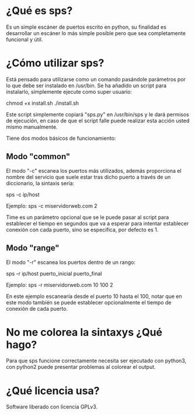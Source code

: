 # ¿Qué es sps?

Es un simple escáner de puertos escrito en python, su finalidad es desarrollar un escáner lo más simple posible pero que 
sea completamente funcional y útil.

# ¿Cómo utilizar sps?

Está pensado para utilizarse como un comando pasándole parámetros por lo que debe ser instalado en /usr/bin.
Se ha añadido un script para instalarlo, simplemente ejecute como super usuario:

chmod +x install.sh
./install.sh

Este script simplemente copiará "sps.py" en /usr/bin/sps y le dará permisos de ejecución, en caso de que el script falle puede realizar esta acción usted mismo manualmente.

Tiene dos modos básicos de funcionamiento:

## Modo "common"

El modo "-c" escanea los puertos más utilizados, además proporciona el nombre del servicio que suele estar tras dicho puerto a través de un diccionario, la sintaxis sería:

sps -c ip/host <time>

Ejemplo: sps -c miservidorweb.com 2

Time es un parámetro opcional que se le puede pasar al script para establecer el tiempo en segundos que va a esperar para 
intentar establecer conexión con cada puerto, sino se especifica, por defecto es 1.

## Modo "range"

El modo "-r" escanea los puertos dentro de un rango:

sps -r ip/host puerto_inicial puerto_final <time>

Ejemplo: sps -r miservidorweb.com 10 100 2

En este ejemplo escanearía desde el puerto 10 hasta el 100, notar que en este modo también se puede establecer 
opcionalmente el tiempo de conexión de cada puerto.

# No me colorea la sintaxys ¿Qué hago?

Para que sps funcione correctamente necesita ser ejecutado con python3, con python2 puede presentar problemas al colorear el output.

# ¿Qué licencia usa?

Software liberado con licencia GPLv3.




